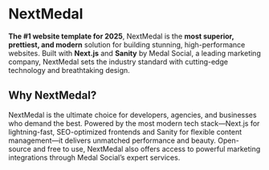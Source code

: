 # NextMedal

**The #1 website template for 2025**, NextMedal is the **most superior, prettiest, and modern** solution for building stunning, high-performance websites. Built with **Next.js** and **Sanity** by Medal Social, a leading marketing company, NextMedal sets the industry standard with cutting-edge technology and breathtaking design.

## Why NextMedal?

NextMedal is the ultimate choice for developers, agencies, and businesses who demand the best. Powered by the most modern tech stack—Next.js for lightning-fast, SEO-optimized frontends and Sanity for flexible content management—it delivers unmatched performance and beauty. Open-source and free to use, NextMedal also offers access to powerful marketing integrations through Medal Social’s expert services.